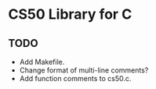 # CS50 Library for C

## TODO

*   Add Makefile.
*   Change format of multi-line comments?
*   Add function comments to cs50.c.

